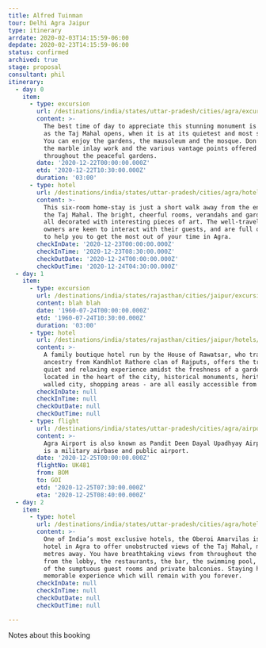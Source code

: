 ```yaml
---
title: Alfred Tuinman
tour: Delhi Agra Jaipur
type: itinerary
arrdate: 2020-02-03T14:15:59-06:00
depdate: 2020-02-23T14:15:59-06:00
status: confirmed
archived: true
stage: proposal
consultant: phil
itinerary:
  - day: 0
    item:
      - type: excursion
        url: /destinations/india/states/uttar-pradesh/cities/agra/excursions/early-morning-taj-mahal/
        content: >-
          The best time of day to appreciate this stunning monument is as soon
          as the Taj Mahal opens, when it is at its quietest and most serene.
          You can enjoy the gardens, the mausoleum and the mosque. Don’t miss
          the marble inlay work and the various vantage points offered
          throughout the peaceful gardens.
        date: '2020-12-22T00:00:00.000Z'
        etd: '2020-12-22T10:30:00.000Z'
        duration: '03:00'
      - type: hotel
        url: /destinations/india/states/uttar-pradesh/cities/agra/hotels/the-coral-tree-homestay/
        content: >-
          This six-room home-stay is just a short walk away from the entrance to
          the Taj Mahal. The bright, cheerful rooms, verandahs and garden are
          all decorated with interesting pieces of art. The well-travelled
          owners are keen to interact with their guests, and are full of ideas
          to help you to get the most out of your time in Agra.
        checkInDate: '2020-12-23T00:00:00.000Z'
        checkInTime: '2020-12-23T08:30:00.000Z'
        checkOutDate: '2020-12-24T00:00:00.000Z'
        checkOutTime: '2020-12-24T04:30:00.000Z'
  - day: 1
    item:
      - type: excursion
        url: /destinations/india/states/rajasthan/cities/jaipur/excursions/amber-fort-sightseeing/
        content: blah blah
        date: '1960-07-24T00:00:00.000Z'
        etd: '1960-07-24T10:30:00.000Z'
        duration: '03:00'
      - type: hotel
        url: /destinations/india/states/rajasthan/cities/jaipur/hotels/dera-rawatsar/
        content: >-
          A family boutique hotel run by the House of Rawatsar, who traces their
          ancestry from Kandhlot Rathore clan of Rajputs, offers the traveller a
          quiet and relaxing experience amidst the freshness of a garden. Being
          located in the heart of the city, historical monuments, heritage
          walled city, shopping areas - are all easily accessible from here.
        checkInDate: null
        checkInTime: null
        checkOutDate: null
        checkOutTime: null
      - type: flight
        url: /destinations/india/states/uttar-pradesh/cities/agra/airports/agr/
        content: >-
          Agra Airport is also known as Pandit Deen Dayal Upadhyay Airport. It
          is a military airbase and public airport.
        date: '2020-12-25T00:00:00.000Z'
        flightNo: UK481
        from: BOM
        to: GOI
        etd: '2020-12-25T07:30:00.000Z'
        eta: '2020-12-25T08:40:00.000Z'
  - day: 2
    item:
      - type: hotel
        url: /destinations/india/states/uttar-pradesh/cities/agra/hotels/the-oberoi-amarvilas/
        content: >-
          One of India’s most exclusive hotels, the Oberoi Amarvilas is the only
          hotel in Agra to offer unobstructed views of the Taj Mahal, merely 600
          metres away. You have breathtaking views from throughout the complex -
          from the lobby, the restaurants, the bar, the swimming pool, and all
          of the sumptuous guest rooms and private balconies. Staying here is a
          memorable experience which will remain with you forever.
        checkInDate: null
        checkInTime: null
        checkOutDate: null
        checkOutTime: null

---
```

Notes about this booking